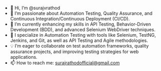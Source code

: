 - 👋 Hi, I’m @surajvrathod  
- 👀 I’m passionate about Automation Testing, Quality Assurance, and Continuous Integration/Continuous Deployment (CI/CD).  
- 🌱 I’m currently enhancing my skills in API Testing, Behavior-Driven Development (BDD), and advanced Selenium WebDriver techniques.  
- 💼 I specialize in Automation Testing with tools like Selenium, TestNG, Jenkins, and Git, as well as API Testing and Agile methodologies.  
- 💡 I’m eager to collaborate on test automation frameworks, quality assurance projects, and improving testing strategies for web applications.  
- 📫 How to reach me: [surajrathodofficial@gmail.com](mailto:surajrathodofficial@gmail.com)  

<!---
surajvrathod/surajvrathod is a ✨ special ✨ repository because its `README.md` (this file) appears on your GitHub profile.
You can click the Preview link to take a look at your changes.
--->
